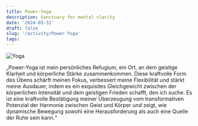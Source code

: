 ```yaml
---
title: Power-Yoga
description: Sanctuary for mental clarity
date: '2024-03-31'
draft: false
slug: '/activity/Power-Yoga'
tags:
---
```


![Yoga](/Yoga1.png)

„Power-Yoga ist mein persönliches Refugium, ein Ort, an dem geistige Klarheit und körperliche Stärke zusammenkommen. Diese kraftvolle Form des Übens schärft meinen Fokus, verbessert meine Flexibilität und stärkt meine Ausdauer, indem es ein exquisites Gleichgewicht zwischen der körperlichen Intensität und dem geistigen Frieden schafft, den ich suche. Es ist eine kraftvolle Bestätigung meiner Überzeugung vom transformativen Potenzial der Harmonie zwischen Geist und Körper und zeigt, wie dynamische Bewegung sowohl eine Herausforderung als auch eine Quelle der Ruhe sein kann.“
